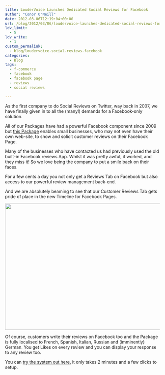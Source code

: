 ```yaml
---
title: LouderVoice Launches Dedicated Social Reviews for Facebook
author: "Conor O'Neill"
date: 2012-03-06T12:19:04+00:00
url: /blog/2012/03/06/loudervoice-launches-dedicated-social-reviews-for-facebook/
ldv_limit:
  - 5
ldv_write:
  - 1
custom_permalink:
  - blog/loudervoice-social-reviews-facebook
categories:
  - Blog
tags:
  - f-commerce
  - facebook
  - facebook page
  - reviews
  - social reviews

---
```

As the first company to do Social Reviews on Twitter, way back in 2007, we have finally given in to all the (many!) demands for a Facebook-only solution.

All of our Packages have had a powerful Facebook component since 2009 but [this Package][1] enables small businesses, who may not even have their own web-site, to show and solicit customer reviews on their Facebook Page.

Many of the businesses who have contacted us had previously used the old built-in Facebook reviews App. Whilst it was pretty awful, it worked, and they miss it! So we love being the company to put a smile back on their faces.

For a few cents a day you not only get a Reviews Tab on Facebook but also access to our powerful review management back-end.

And we are absolutely beaming to see that our Customer Reviews Tab gets pride of place in the new Timeline for Facebook Pages.

<p style="text-align: center;">
  <a href="https://www.facebook.com/pages/Onoto-Pens/186030491456241"><img class="aligncenter  wp-image-2573" title="onoto" src="http://www.loudervoice.com/wp-content/uploads/2012/03/onoto.png" alt="" width="563" height="410" srcset="/wp-content/uploads/2012/03/onoto.png 870w, /wp-content/uploads/2012/03/onoto-300x218.png 300w" sizes="(max-width: 563px) 100vw, 563px" /></a>
</p>

Of course, customers write their reviews on Facebook too and the Package is fully localised to French, Spanish, Italian, Russian and (imminently) German. You get Likes on every review and you can display your response to any review too.

You can [try the system out here][1], it only takes 2 minutes and a few clicks to setup.

 [1]: http://www.loudervoice.com/products/facebook-reviews-package/
